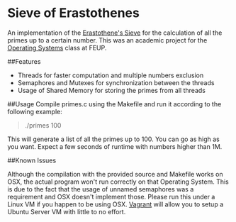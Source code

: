 Sieve of Erastothenes
==================

An implementation of the [Erastothene's Sieve](http://en.wikipedia.org/wiki/Sieve_of_Eratosthenes) for the calculation of all the primes up to a certain number. This was an academic project for the [Operating Systems](https://sigarra.up.pt/feup/en/UCURR_GERAL.FICHA_UC_VIEW?pv_ocorrencia_id=333120) class at FEUP.

##Features

+ Threads for faster computation and multiple numbers exclusion
+ Semaphores and Mutexes for synchronization between the threads
+ Usage of Shared Memory for storing the primes from all threads

##Usage
Compile primes.c using the Makefile and run it according to the following example:

> ./primes 100

This will generate a list of all the primes up to 100. You can go as high as you want. Expect a few seconds of runtime with numbers higher than 1M.

##Known Issues

Although the compilation with the provided source and Makefile works on OSX, the actual program won't run correctly on that Operating System. This is due to the fact that the usage of unnamed semaphores was a requirement and OSX doesn't implement those. Please run this under a Linux VM if you happen to be using OSX. [Vagrant](http://www.vagrantup.com/) will allow you to setup a Ubuntu Server VM with little to no effort.
